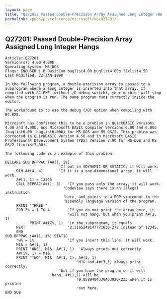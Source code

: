 ```yaml
---
layout: page
title: "Q27201: Passed Double-Precision Array Assigned Long Integer Hangs"
permalink: /pubs/pc/reference/microsoft/kb/Q27201/
---
```


## Q27201: Passed Double-Precision Array Assigned Long Integer Hangs

	Article: Q27201
	Version(s): 4.00 4.00b
	Operating System: MS-DOS
	Flags: ENDUSER | B_BasicCom buglist4.00 buglist4.00b fixlist4.50
	Last Modified: 22-JAN-1990
	
	In the following program, a double-precision array is passed to a
	subprogram where a long integer is inserted into that array. If
	compiled with BC.EXE (without /D debug switch), your machine will stop
	when the program is run. The same program runs correctly inside the
	editor.
	
	The workaround is to use the debug (/D) option when compiling with
	BC.EXE.
	
	Microsoft has confirmed this to be a problem in QuickBASIC Versions
	4.00 and 4.00b, and Microsoft BASIC Compiler Versions 6.00 and 6.00b
	(buglist6.00, buglist6.00b) for MS-DOS and MS OS/2. This problem was
	corrected in QuickBASIC Version 4.50 and in Microsoft BASIC
	Professional Development System (PDS) Version 7.00 for MS-DOS and MS
	OS/2 (fixlist7.00).
	
	The following code is an example of this problem:
	
	DECLARE SUB BFPPAC (A#(), i%)
	                        'If put in $DYNAMIC OR $STATIC, it will work.
	     DIM A#(4, 4)       'If it is a one-dimensional array, it will work.
	     A#(1, 1) = 12345
	     CALL BFPPAC(A#(), 3)   'If you pass only the array, it will work.
	                          'CodeView says there is an illegal instruction
	                          'here, and points to a POP statement in the
	                          'assembly language version of the program.
	     PRINT "THREE "
	     FOR Z% = 1 TO 4        'If you do not print the array here, it
	                            'will not hang, but when you print A#(1, 1)
	           PRINT A#(Z%, 1)  'in the subprogram, it equals
	     NEXT                   '2.316524914777163D-272 instead of 12345.
	     END
	SUB BFPPAC (A#(), i%) STATIC
	     'w% = i%               'If you insert this line, it will work.
	     M1& = A#(1, 1)
	     PRINT "ONE", M1&, A#(1, 1)  'Always prints out correctly.
	     A#(i%, 1) = M1&
	     PRINT "TWO", M1&, A#(1, 1), A#(3, 1)
	                                'M1& and A#(3,1) always print correctly,
	                        'but if you have the program so it will
	                    'hang, A#(1,1) will be
	                                '9.058940453046392D-233 when it is printed
	                                'out here.
	END SUB
